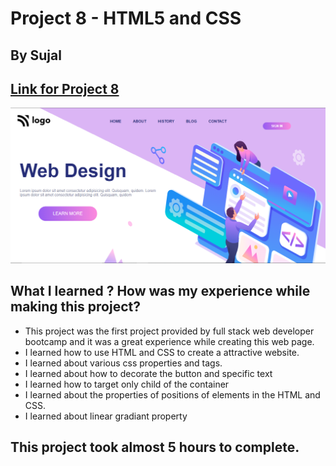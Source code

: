 # Project 8 - HTML5 and CSS 

## By Sujal

## [Link for Project 8](https://project-8-mobile-responsive.netlify.app/) 

![project 8 completed](./Screenshot_2.png)

## What I learned ? How was my experience while making this project?

- This project was the first project provided by full stack web developer bootcamp and it was a great experience while creating this web page.
- I learned how to use HTML and CSS to create a attractive website.
- I learned about various css properties and tags.
- I learned about how to decorate the button and specific text
- I learned how to target only child of the container
- I learned about the properties of positions of elements in the HTML and CSS.
- I learned about linear gradiant property

## This project took almost 5 hours to complete.